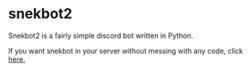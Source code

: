 # snekbot2
Snekbot2 is a fairly simple discord bot written in Python.

If you want snekbot in your server without messing with any code, click <a href="https://goo.gl/xqfKWn"> here.</a>
